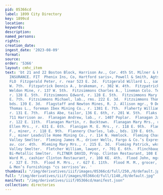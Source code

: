 ```yaml
---
pid: 05366cd
label: 1899 City Directory
key: 1899cd
location: 
keywords: 
description: 
named_persons: 
rights: 
creation_date: 
ingest_date: '2023-08-09'
format: 
source: 
order: '5366'
layout: cmhc_item
text: 'bt 21 and 22 Boston Block, Harrison Av., Cor. 4th St. Milner & Hur PLATE GLASS
  INSURANCE. FIT  Phenix Ins, Co, Hartford saris», Powell & Smith, Agts,  a)     136
  FLO  Fitzgerald Peter, r. rear 523 E. 2d.  Fitzgerald Willard L., sampler, r. 320
  W. 7th.  Fitzpatrick Dennis A., brakeman, r. 302 W. 4th.  Fitzpatrick John B., engineer
  Weldon Mine, r. 137 W. 5th.  Fitzsimmons Charles A., lineman Colo. Telephone Co.,
  r. 128 E. 5th.  Fitzsimmons Edward, r. 128 E. 5th.  Fitzsimmons Mary Mrs., r. 411
  E. 7th.  Fitzsimmons Michael, lab., rms. 222 E. 3d.  Fitzsimmons Thomas, miner,
  bds. 139 E. 3d.  Flagstaff and Newton Mines, R. J. Allison mgr., 9 Del- aware Blk.  Flaherty
  Thomas L., foreman Ibex Mining Co., r. 1381 E. 7th.  Flaherty William T., pumpman,
  r. 131 E. 7th.  Flaks Abe, tailor, 136 E. 6th, r. 201 W. 5th.  Flaks Sam, tailor,
  711 Harrison av.  Flanagan Andrew, lab., r. 1407 Poplar.  Flanagan James E., lab.,
  r. 122 E. 11th.  Flanagan Martin, r. Bucktown.  Flanagan Mary Mrs., r. 122 E. 11th.  Flanders
  Ellen Mrs., r. 631 E. 6th.  Flanigan M. E. Mrs., r. 118 E. 9th.  Flanigan Thomas
  F., miner, r. 118 E. 9th.  Flannery Charles, lab., bds. 139 E. 6th.  Flannery Thomas
  F., miner Leadville Home Mining Co., r. 114 N. Hemlock.  Fleming Charles, wks. Arkansas
  Valley Smelter.  Fleming James M., driver Wells, Fargo & Co.’s Express, Harrison
  av. cor. 4th.  Mleming Mary Mrs., r. 215 E. 3d.  Fleming Patrick, wks. Arkansas
  Valley Smelter.  Fletcher William, lawyer, r. 701 E. 6th.  Flinchbaugh Andrew, wks.
  Bi-Metallic Smelter.  FLITNER DAVID, Prop. Clinton Restaurant, 108 E. 4th.  Flitner
  Ward M., cashier Clinton Restaurant, r. 108 KE. 4th.  Flood John, mgr. M. M. Flood,
  r. 327 E. 7th.  Flood M. Mrs., r. 627 E. 11th.  Flood M. M., grocer, 314 E. 6th.        lothing
  & Men’s Furnishings "cs serrisos‘av. '
thumbnail: "/img/derivatives/iiif/images/05366cd/full/250,/0/default.jpg"
full: "/img/derivatives/iiif/images/05366cd/full/1140,/0/default.jpg"
manifest: "/img/derivatives/iiif/05366cd/manifest.json"
collection: directories
---
```


